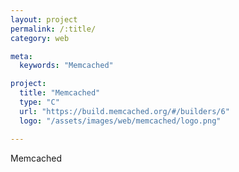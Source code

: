 ```yaml
---
layout: project
permalink: /:title/
category: web

meta:
  keywords: "Memcached"

project:
  title: "Memcached"
  type: "C"
  url: "https://build.memcached.org/#/builders/6"
  logo: "/assets/images/web/memcached/logo.png"

---	
```

<p>Memcached</p>
